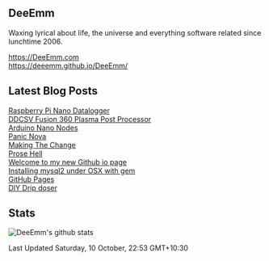 ## DeeEmm

Waxing lyrical about life, the universe and everything software related since lunchtime 2006.

https://DeeEmm.com  
https://deeemm.github.io/DeeEmm/

## Latest Blog Posts

[Raspberry Pi Nano Datalogger](https:&#x2F;&#x2F;deeemm.com&#x2F;general&#x2F;2020&#x2F;09&#x2F;30&#x2F;Raspberry-Pi-Nano-datalogger.html)  
          [DDCSV Fusion 360 Plasma Post Processor](https:&#x2F;&#x2F;deeemm.com&#x2F;general&#x2F;2020&#x2F;09&#x2F;30&#x2F;ddcsv-fusion360-plasma-post-processor.html)  
          [Arduino Nano Nodes](https:&#x2F;&#x2F;deeemm.com&#x2F;general&#x2F;2020&#x2F;09&#x2F;30&#x2F;arduino-nano-nodes.html)  
          [Panic Nova](https:&#x2F;&#x2F;deeemm.com&#x2F;general&#x2F;2020&#x2F;09&#x2F;28&#x2F;panic-nova.html)  
          [Making The Change](https:&#x2F;&#x2F;deeemm.com&#x2F;general&#x2F;2020&#x2F;09&#x2F;28&#x2F;making-the-change.html)  
          [Prose Hell](https:&#x2F;&#x2F;deeemm.com&#x2F;general&#x2F;2020&#x2F;09&#x2F;28&#x2F;prose-hell.html)  
          [Welcome to my new Github io page](https:&#x2F;&#x2F;deeemm.com&#x2F;general&#x2F;2020&#x2F;09&#x2F;27&#x2F;my-new-github-io-page.html)  
          [Installing mysql2 under OSX with gem](https:&#x2F;&#x2F;deeemm.com&#x2F;general&#x2F;2020&#x2F;09&#x2F;25&#x2F;installing-mysql2-under-osx-with.html)  
          [GitHub Pages](https:&#x2F;&#x2F;deeemm.com&#x2F;general&#x2F;2020&#x2F;09&#x2F;25&#x2F;github-pages.html)  
          [DIY Drip doser](https:&#x2F;&#x2F;deeemm.com&#x2F;general&#x2F;2020&#x2F;09&#x2F;25&#x2F;diy-drip-doser.html)  
          


## Stats

![DeeEmm's github stats](https://github-readme-stats.vercel.app/api?username=DeeEmm)


Last Updated Saturday, 10 October, 22:53 GMT+10:30
